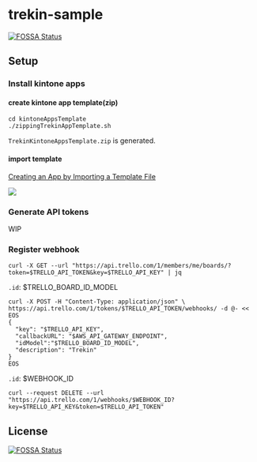 # trekin-sample
[![FOSSA Status](https://app.fossa.com/api/projects/git%2Bgithub.com%2Fkorosuke613%2Ftrekin-sample.svg?type=shield)](https://app.fossa.com/projects/git%2Bgithub.com%2Fkorosuke613%2Ftrekin-sample?ref=badge_shield)



## Setup
### Install kintone apps
#### create kintone app template(zip)
```
cd kintoneAppsTemplate
./zippingTrekinAppTemplate.sh
```

`TrekinKintoneAppsTemplate.zip` is generated.

#### import template
[Creating an App by Importing a Template File](https://get.kintone.help/k/en/user/create_app/app_csv/add_app_template_file.html)

![](./images/apps.png)

### Generate API tokens
WIP

### Register webhook 

```
curl -X GET --url "https://api.trello.com/1/members/me/boards/?token=$TRELLO_API_TOKEN&key=$TRELLO_API_KEY" | jq
```
`.id`: $TRELLO_BOARD_ID_MODEL

```
curl -X POST -H "Content-Type: application/json" \
https://api.trello.com/1/tokens/$TRELLO_API_TOKEN/webhooks/ -d @- << EOS
{
  "key": "$TRELLO_API_KEY",
  "callbackURL": "$AWS_API_GATEWAY_ENDPOINT",
  "idModel":"$TRELLO_BOARD_ID_MODEL",
  "description": "Trekin"
}
EOS
```

`.id`: $WEBHOOK_ID

```
curl --request DELETE --url "https://api.trello.com/1/webhooks/$WEBHOOK_ID?key=$TRELLO_API_KEY&token=$TRELLO_API_TOKEN"
```


## License
[![FOSSA Status](https://app.fossa.com/api/projects/git%2Bgithub.com%2Fkorosuke613%2Ftrekin-sample.svg?type=large)](https://app.fossa.com/projects/git%2Bgithub.com%2Fkorosuke613%2Ftrekin-sample?ref=badge_large)